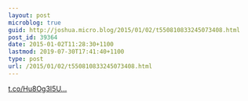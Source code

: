 ```yaml
---
layout: post
microblog: true
guid: http://joshua.micro.blog/2015/01/02/t550810833245073408.html
post_id: 39364
date: 2015-01-02T11:28:30+1100
lastmod: 2019-07-30T17:41:40+1100
type: post
url: /2015/01/02/t550810833245073408.html
---
```

[t.co/Hu8Og3I5U...](http://t.co/Hu8Og3I5Uk)
